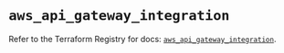 # `aws_api_gateway_integration`

Refer to the Terraform Registry for docs: [`aws_api_gateway_integration`](https://registry.terraform.io/providers/hashicorp/aws/5.90.0/docs/resources/api_gateway_integration).
